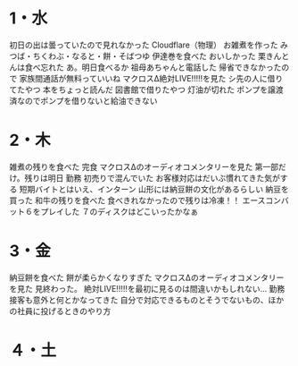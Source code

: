 # 1・水
初日の出は曇っていたので見れなかった
	Cloudflare（物理）
お雑煮を作った
	みつば・ちくわぶ・なると・餅・そばつゆ
伊達巻を食べた
	おいしかった
栗きんとんは食べ忘れた
	あ。明日食べるか
祖母あちゃんと電話した
	帰省できなかったので
	家族間通話が無料っていいね
マクロスΔ絶対LIVE!!!!!を見た
	シ先の人に借りてたやつ
本をちょっと読んだ
	図書館で借りたやつ
灯油が切れた
	ポンプを譲渡済なのでポンプを借りないと給油できない
# 2・木
雑煮の残りを食べた
	完食
マクロスΔのオーディオコメンタリーを見た
	第一部だけ。残りは明日
勤務
	初売りで混んでいた
	お客様対応はだいぶ慣れてきた気がする
	短期バイトとはいえ、インターン
山形には納豆餅の文化があるらしい
	納豆を買った
和牛の残りを食べた
	食べきれなかったので残りは冷凍！！
エースコンバット６をプレイした
	７のディスクはどこいったかなぁ
# 3・金
納豆餅を食べた
	餅が柔らかくなりすぎた
マクロスΔのオーディオコメンタリーを見た
	見終わった。
	絶対LIVE!!!!!を最初に見るのは間違いかもしれない...
勤務
	接客も意外と何とかなってきた
	自分で対応できるものとそうでないもの、ほかの社員に投げるときのやり方
	
# ４・土